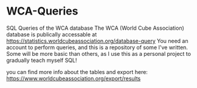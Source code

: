 # WCA-Queries
SQL Queries of the WCA database
The WCA (World Cube Association) database is publically accessable at https://statistics.worldcubeassociation.org/database-query 
You need an account to perform queries, and this is a repository of some I've written. Some will be more basic than others, as I use this as a personal project to gradually teach myself SQL!

you can find more info about the tables and export here: https://www.worldcubeassociation.org/export/results
